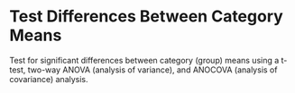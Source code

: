 # **Test Differences Between Category Means**

Test for significant differences between category (group) means using a t-test, two-way ANOVA (analysis of variance), and ANOCOVA (analysis of covariance) analysis.

